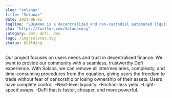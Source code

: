 ```yaml
---
slug: "solanax"
title: "Solanax"
date: 2021-06-22
logline: "SOLANAX is a decentralized and non-custodial automated liquidity mechanism supporting trades within the Solana ecosystem."
cta: "https://twitter.com/Solanaxorg"
category: amm, defi, dex
logo: /img/solanax.svg
status: Building
---
```


Our project focuses on users needs and trust in decentralised finance. We want to provide our community with a seamless, trustworthy Defi experience. With Solana, we can remove all intermediaries, complexity, and time-consuming procedures from the equation, giving users the freedom to trade without fear of censorship or
losing ownership of their assets. Users have complete control:
-Next-level liquidity.
-Friction-less yield.
-Light-speed swaps.
-DeFi that is faster, cheaper, and more powerful.
